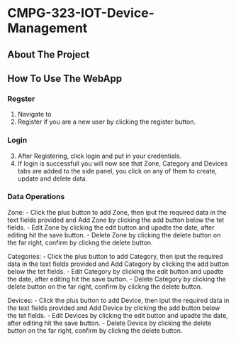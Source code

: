 # CMPG-323-IOT-Device-Management

## About The Project
## How To Use The WebApp
### Regster
1. Navigate to
2. Register if you are a new user by clicking the register button.
### Login
3. After Registering, click login and put in your credentials.
4. If login is successfull you will now see that Zone, Category and Devices tabs are added to the side panel, you click on any of them to create, update and delete data. 
### Data Operations
Zone:
     - Click the plus button to add Zone, then iput the required data in the text fields provided and Add Zone by clicking the add button below the tet fields.
     - Edit Zone by clicking the edit button and upadte the date, after editing hit the save button.
     - Delete Zone by clicking the delete button on the far right, confirm by clickng the delete button.
     
Categories:
           - Click the plus button to add Category, then iput the required data in the text fields provided and Add Category by clicking the add button below the tet fields.
           - Edit Category by clicking the edit button and upadte the date, after editing hit the save button.
           - Delete Category by clicking the delete button on the far right, confirm by clickng the delete button.
     
Devices:
        - Click the plus button to add Device, then iput the required data in the text fields provided and Add Device by clicking the add button below the tet fields.
        - Edit Devices by clicking the edit button and upadte the date, after editing hit the save button.
        - Delete Device by clicking the delete button on the far right, confirm by clickng the delete button.
